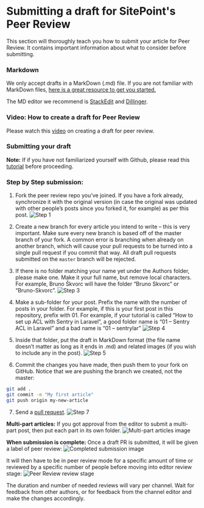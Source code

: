 # Submitting a draft for SitePoint's Peer Review

This section will thoroughly teach you how to submit your article for Peer Review. It contains important information about what to consider before submitting.

### Markdown
We only accept drafts in a MarkDown (.md) file. If you are not familiar with MarkDown files, [here is a great resource to get you started.](http://www.markdowntutorial.com/)

The MD editor we recommend is [StackEdit](https://stackedit.io/editor) and [Dillinger](http://www.dillinger.io/). 

### Video: How to create a draft for Peer Review
Please watch this [video](https://www.youtube.com/watch?v=Iwo5hcqzX5k) on creating a draft for peer review.

### Submitting your draft
**Note:** If if you have not familiarized yourself with Github, please read this [tutorial](https://guides.github.com/activities/hello-world/) before proceeding. 

### Step by Step submission:
1. Fork the peer review repo you’ve joined. If you have a fork already, synchronize it with the original version (in case the original was updated with other people’s posts since you forked it, for example) as per this post. 
![Step 1](https://dab1nmslvvntp.cloudfront.net/wp-content/uploads/2015/06/1434739145peers-forking.gif)

2. Create a new branch for every article you intend to write – this is very important. Make sure every new branch is based off of the master branch of your fork. A common error is branching when already on another branch, which will cause your pull requests to be turned into a single pull request if you commit that way. All draft pull requests submitted on the `master` branch will be rejected.

3. If there is no folder matching your name yet under the Authors folder, please make one. Make it your full name, but remove local characters. For example, Bruno Škvorc will have the folder “Bruno Skvorc” or “Bruno-Skvorc”.
![Step 3](https://dab1nmslvvntp.cloudfront.net/wp-content/uploads/2015/06/1434742814peers-author-folder.gif)

4. Make a sub-folder for your post. Prefix the name with the number of posts in your folder. For example, if this is your first post in this repository, prefix with 01. For example, if your tutorial is called “How to set up ACL with Sentry in Laravel”, a good folder name is “01 – Sentry ACL in Laravel” and a bad name is “01 – sentrylar” 
![Step 4](https://dab1nmslvvntp.cloudfront.net/wp-content/uploads/2015/06/1434742805peers-article-folder.gif)

5. Inside that folder, put the draft in MarkDown format (the file name doesn’t matter as long as it ends in .md) and related images (if you wish to include any in the post).
![Step 5](https://dab1nmslvvntp.cloudfront.net/wp-content/uploads/2015/06/1434742797peers-article-draft.gif)

6. Commit the changes you have made, then push them to your fork on GitHub. Notice that we are pushing the branch we created, not the master:
```sh
git add .
git commit -m "My first article"
git push origin my-new-article
```

7. Send a [pull request](https://help.github.com/articles/about-pull-requests/).
![Step 7](https://dab1nmslvvntp.cloudfront.net/wp-content/uploads/2015/06/1434743210peers-example-pr.gif)


**Multi-part articles:**
If you got approval from the editor to submit a multi-part post, then put each part in its own folder.
![Multi-part articles image](https://dab1nmslvvntp.cloudfront.net/wp-content/uploads/2015/05/1433237933Screenshot-2015-06-02-11.38.22.png)

**When submission is complete:**
Once a draft PR is submitted, it will be given a label of peer review:
![Completed submission image](https://dab1nmslvvntp.cloudfront.net/wp-content/uploads/2015/06/1433238647Screenshot-2015-06-02-11.50.35.png)

It will then have to be in peer review mode for a specific amount of time or reviewed by a specific number of people before moving into editor review stage:
![Peer Review review stage](https://dab1nmslvvntp.cloudfront.net/wp-content/uploads/2015/06/1433238787Screenshot-2015-06-02-11.52.48.png)

The duration and number of needed reviews will vary per channel. Wait for feedback from other authors, or for feedback from the channel editor and make the changes accordingly. 
